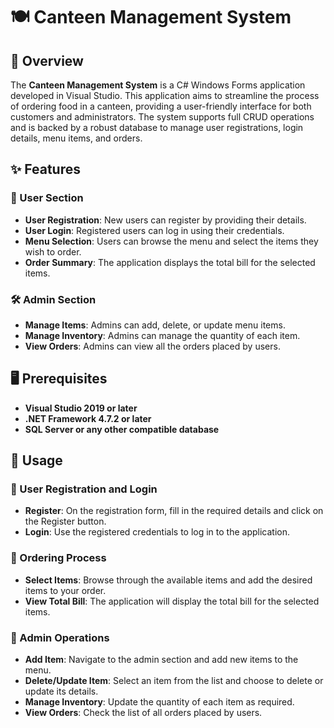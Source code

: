 # 🍽️ Canteen Management System

## 📝 Overview
The **Canteen Management System** is a C# Windows Forms application developed in Visual Studio. This application aims to streamline the process of ordering food in a canteen, providing a user-friendly interface for both customers and administrators. The system supports full CRUD operations and is backed by a robust database to manage user registrations, login details, menu items, and orders.

## ✨ Features

### 👥 User Section
- **User Registration**: New users can register by providing their details.
- **User Login**: Registered users can log in using their credentials.
- **Menu Selection**: Users can browse the menu and select the items they wish to order.
- **Order Summary**: The application displays the total bill for the selected items.

### 🛠️ Admin Section
- **Manage Items**: Admins can add, delete, or update menu items.
- **Manage Inventory**: Admins can manage the quantity of each item.
- **View Orders**: Admins can view all the orders placed by users.

## 🖥️ Prerequisites
- **Visual Studio 2019 or later**
- **.NET Framework 4.7.2 or later**
- **SQL Server or any other compatible database**

## 🚀 Usage

### 👤 User Registration and Login
- **Register**: On the registration form, fill in the required details and click on the Register button.
- **Login**: Use the registered credentials to log in to the application.

### 🛒 Ordering Process
- **Select Items**: Browse through the available items and add the desired items to your order.
- **View Total Bill**: The application will display the total bill for the selected items.

### 🔧 Admin Operations
- **Add Item**: Navigate to the admin section and add new items to the menu.
- **Delete/Update Item**: Select an item from the list and choose to delete or update its details.
- **Manage Inventory**: Update the quantity of each item as required.
- **View Orders**: Check the list of all orders placed by users.
